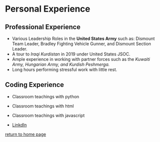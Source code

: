 # Personal Experience

## Professional Experience
* Various Leadership Roles in the **United States Army** such as: Dismount Team Leader, Bradley Fighting Vehicle Gunner, and Dismount Section Leader.
* A tour to *Iraqi Kurdistan* in 2019 under United States JSOC.
* Ample experience in working with partner forces such as the *Kuwaiti Army, Hungarian Army, and Kurdish Peshmerga.*
* Long hours performing stressful work with little rest.



## Coding Experience
* Classroom teachings with python
* Classroom teachings with html
* Classroom teachings with javascript

* [LinkdIn](https://www.linkedin.com/in/alex-franklin-527a4020a)

[return to home page](./README.md)
